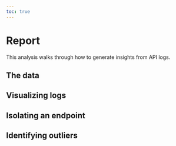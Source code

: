 ```yaml
---
toc: true
---
```


# Report

This analysis walks through how to generate insights from API logs.

## The data

## Visualizing logs

## Isolating an endpoint

## Identifying outliers
